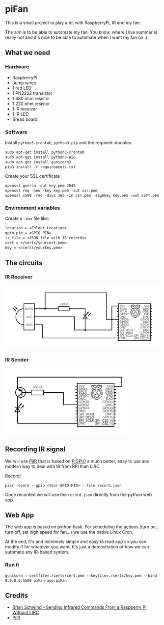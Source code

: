 # piFan
This is a small project to play a bit with RaspberryPi, IR and my fan.

The aim is to be able to automate my fan. You know, where I live summer is really hot and it's nice to be able to automate when I want my fan on :).

## What we need
### Hardware
- RaspberryPi
- Jump wires
- 1 red LED
- 1 PN2222 transistor
- 1 680 ohm resistor
- 1 220 ohm resistor
- 1 IR receiver
- 1 IR LED
- Bread board

### Software

Install `python3-crontab`, `python3-pip` and the required modules.

```
sudo apt-get install python3-crontab
sudo apt-get install python3-pip
sudo apt-get install gunicorn3
pip3 install -r requirements.txt
```
Create your SSL certificate
```
openssl genrsa -out key.pem 2048
openssl req -new -key key.pem -out csr.pem
openssl x509 -req -days 365 -in csr.pem -signkey key.pem -out cert.pem
```
### Environment variables

Create a `.env` file like:

```
location = <Folder-Location>
gpio_pin = <GPIO PIN>
ir_file = <JSON file with IR records>
cert = </certs/yourcert.pem>
key = </certs/yourkey.pem>
```

## The circuits

### IR Receiver
![Receive IR](./img/ir_record.png)
### IR Sender
![Send IR](./img/ir_send.png)
## Recording IR signal
We will use [PiIR](https://github.com/ts1/PiIR) that is based on [PiGPIO](http://abyz.me.uk/rpi/pigpio/) a much better, easy to use and modern way to deal with IR from RPi than LIRC.

Record:
```
piir record --gpio <Your-GPIO-PIN> --file record.json
```
Once recorded we will use the `record.json` directly from the python web app.

## Web App
The web app is based on python flask. For scheduling the actions (turn on, turn off, set high speed for fan...) we use the native Linux Cron.

At the end, it's and extremely simple and easy to read app so you can modify if for whatever you want. It's just a demostration of how we can automate any IR-based system.

### Run it

```
gunicorn --certfile=./certs/cert.pem --keyfile=./certs/key.pem --bind 0.0.0.0:5500 piFan-app:piFan
```

## Credits
- [Brian Schwind - Sending Infrared Commands From a Raspberry Pi Without LIRC](https://blog.bschwind.com/2016/05/29/sending-infrared-commands-from-a-raspberry-pi-without-lirc/)
- [PiIR](https://github.com/ts1/PiIR) 
